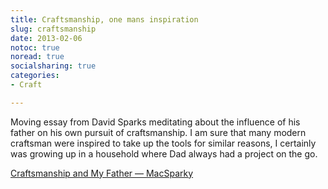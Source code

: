 ```yaml
---
title: Craftsmanship, one mans inspiration
slug: craftsmanship
date: 2013-02-06
notoc: true
noread: true
socialsharing: true
categories: 
- Craft

---
```

Moving essay from David Sparks meditating about the influence of his father on his own pursuit of craftsmanship. I am sure that many modern craftsman were inspired to take up the tools for similar reasons, I certainly was growing up in a household where Dad always had a project on the go.

[Craftsmanship and My Father &#x2014; MacSparky](http://macsparky.com/blog/2013/1/craftsmanship-and-my-father)

